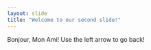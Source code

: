 ```yaml
---
layout: slide
title: "Welcome to our second slide!"
---
```

Bonjour, Mon Ami!
Use the left arrow to go back!
